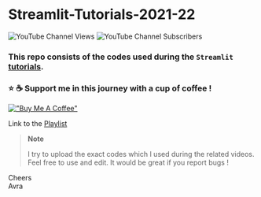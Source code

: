 # Streamlit-Tutorials-2021-22

![YouTube Channel Views](https://img.shields.io/youtube/channel/views/UCDMP6ATYKNXMvn2ok1gfM7Q?style=plastic)
![YouTube Channel Subscribers](https://img.shields.io/youtube/channel/subscribers/UCDMP6ATYKNXMvn2ok1gfM7Q?style=plastic)

### This repo consists of the codes used during the `Streamlit` [tutorials](https://www.youtube.com/playlist?list=PLqQrRCH56DH8JSoGC3hsciV-dQhgFGS1K).

### ⭐️ ☕️  Support me in this journey with a cup of coffee !
[!["Buy Me A Coffee"](https://www.buymeacoffee.com/assets/img/custom_images/orange_img.png)](https://www.buymeacoffee.com/AvraCodes)

Link to the [Playlist](https://www.youtube.com/playlist?list=PLqQrRCH56DH8JSoGC3hsciV-dQhgFGS1K) 

> **Note**
>
> I try to upload the exact codes which I used during the related videos.
> Feel free to use and edit. It would be great if you report bugs !

Cheers
\
Avra
